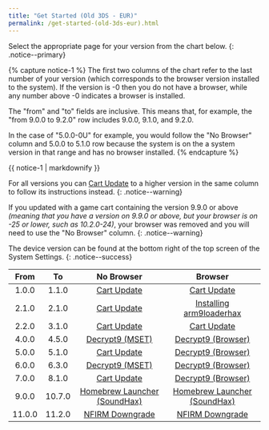 ```yaml
---
title: "Get Started (Old 3DS - EUR)"
permalink: /get-started-(old-3ds-eur).html
---
```


Select the appropriate page for your version from the chart below.
{: .notice--primary}

{% capture notice-1 %}
The first two columns of the chart refer to the last number of your version (which corresponds to the browser version installed to the system). If the version is -0 then you do not have a browser, while any number above -0 indicates a browser is installed.

The "from" and "to" fields are inclusive. This means that, for example, the "from 9.0.0 to 9.2.0" row includes 9.0.0, 9.1.0, and 9.2.0.

In the case of "5.0.0-0U" for example, you would follow the "No Browser" column and 5.0.0 to 5.1.0 row because the system is on the a system version in that range and has no browser installed.
{% endcapture %}

<div class="notice--info">{{ notice-1 | markdownify }}</div>

For all versions you can [Cart Update](cart-update) to a higher version in the same column to follow its instructions instead.
{: .notice--warning}

If you updated with a game cart containing the version 9.9.0 or above *(meaning that you have a version on 9.9.0 or above, but your browser is on -25 or lower, such as 10.2.0-24)*, your browser was removed and you will need to use the "No Browser" column.
{: .notice--warning}

The device version can be found at the bottom right of the top screen of the System Settings.
{: .notice--success}

| From | To | No Browser | Browser |
|:-:|:-:|:-:|:-:|
| 1.0.0 | 1.1.0 | [Cart Update](cart-update) | [Cart Update](cart-update) |
| 2.1.0 | 2.1.0 | [Cart Update](cart-update) | [Installing arm9loaderhax](installing-arm9loaderhax)|
| 2.2.0 | 3.1.0 | [Cart Update](cart-update)  | [Cart Update](cart-update) |
| 4.0.0 | 4.5.0 | [Decrypt9 (MSET)](decrypt9-(mset)) | [Decrypt9 (Browser)](decrypt9-(browser)) |
| 5.0.0 | 5.1.0 | [Cart Update](cart-update) | [Decrypt9 (Browser)](decrypt9-(browser)) |
| 6.0.0 | 6.3.0 | [Decrypt9 (MSET)](decrypt9-(mset)) | [Decrypt9 (Browser)](decrypt9-(browser)) |
| 7.0.0 | 8.1.0 | [Cart Update](cart-update) | [Decrypt9 (Browser)](decrypt9-(browser)) |
| 9.0.0 | 10.7.0 | [Homebrew Launcher (SoundHax)](homebrew-launcher-(soundhax)) | [Homebrew Launcher (SoundHax)](homebrew-launcher-(soundhax)) |
| 11.0.0 | 11.2.0 | [NFIRM Downgrade](nfirm-downgrade) | [NFIRM Downgrade](nfirm-downgrade) |
